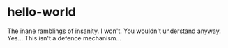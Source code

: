 # hello-world
The inane ramblings of insanity.
I won't. You wouldn't understand anyway. Yes... This isn't a defence mechanism...
